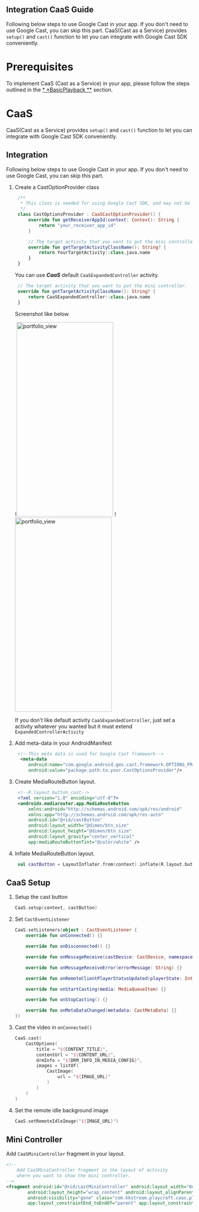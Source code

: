 ## Integration CaaS Guide

Following below steps to use Google Cast in your app. If you don't need to use Google Cast, you can
skip this part.
CaaS(Cast as a Service) provides `setup()` and `cast()` function to let you can integrate with
Google Cast SDK conveniently.

# Prerequisites

To implement CaaS (Cast as a Service) in your app, please follow the steps outlined in the [*
*BasicPlayback
**](https://github.com/BlendVision/Android-Player-SDK/tree/feature/integrate_sample/BasicPlayback)
section.

# CaaS

CaaS(Cast as a Service) provides `setup()` and `cast()` function to let you can integrate with
Google Cast SDK conveniently.

## Integration

Following below steps to use Google Cast in your app. If you don't need to use Google Cast, you can
skip this part.

1. Create a CastOptionProvider class
   ```kotlin
    /**
     * This class is needed for using Google Cast SDK, and may not be used in project code.
     */
    class CastOptionsProvider : CaaSCastOptionProvider() {
        override fun getReceiverAppId(context: Context): String {
            return "your_receiver_app_id"
        }

        // The target activity that you want to put the mini controller.
        override fun getTargetActivityClassName(): String? {
            return YourTargetActivity::class.java.name
        }
    }
   ```

   You can use ***CaaS*** default `CaaSExpandedController` activity.

   ```kotlin
    // The target activity that you want to put the mini controller.
    override fun getTargetActivityClassName(): String? {
        return CaaSExpandedController::class.java.name
    }
   ```
   Screenshot like below

   !<img width="261" height="524" alt="portfolio_view" src="https://github.com/BlendVision/Android-Player-SDK/assets/129143433/028594ee-c959-4875-a5dd-c761912c1d3f"> !<img width="261" height="524" alt="portfolio_view" src="https://github.com/BlendVision/Android-Player-SDK/assets/129143433/fb86d181-e3ca-4bdc-acb0-5ef9f805f136">

   If you don't like default activity `CaaSExpandedController`, just set a activity whatever you
   wanted but it must extend `ExpandedControllerActivity`

2. Add meta-data in your AndroidManifest
   ```xml
    <!--This meta data is used for Google Cast framework-->
     <meta-data
        android:name="com.google.android.gms.cast.framework.OPTIONS_PROVIDER_CLASS_NAME"
        android:value="package.path.to.your.CastOptionsProvider"/>
   ```

3. Create MediaRouteButton layout.
   ```xml
    <!--R.layout.button_cast-->
    <?xml version="1.0" encoding="utf-8"?>
    <androidx.mediarouter.app.MediaRouteButton
        xmlns:android="http://schemas.android.com/apk/res/android"
        xmlns:app="http://schemas.android.com/apk/res-auto"
        android:id="@+id/castButton"
        android:layout_width="@dimen/btn_size"
        android:layout_height="@dimen/btn_size"
        android:layout_gravity="center_vertical"
        app:mediaRouteButtonTint="@color/white" />
   ```
4. Inflate MediaRouteButton layout.
   ```kotlin
    val castButton = LayoutInflater.from(context).inflate(R.layout.button_cast, parnet, false) as MediaRouteButton
   ```

## CaaS Setup

1. Setup the cast button
    ```kotlin
    CaaS.setup(context, castButton)
    ```
2. Set `CastEventListener`
    ```kotlin
    CaaS.setListeners(object : CastEventListener {
        override fun onConnected() {}

        override fun onDisconnected() {}

        override fun onMessageReceive(castDevice: CastDevice, namespace: String, message: String) {}

        override fun onMessageReceiveError(errorMessage: String) {}

        override fun onRemoteClientPlayerStatusUpdated(playerState: Int) {}

        override fun onStartCasting(media: MediaQueueItem) {}

        override fun onStopCasting() {}

        override fun onMetaDataChanged(metadata: CastMetaData) {}
    })
    ```
3. Cast the video in `onConnected()`
    ```kotlin
    CaaS.cast(
        CastOptions(
            title = "${CONTENT_TITLE}",
            contentUrl = "${CONTENT_URL}",
            drmInfo = "${DRM_INFO_IN_MEDIA_CONFIG}",
            images = listOf(
                CastImage(
                    url = "${IMAGE_URL}"
                )
            )
        )
    )
    ```
4. Set the remote idle background image
    ```kotlin
    CaaS.setRemoteIdleImage("${IMAGE_URL}")
    ```

## Mini Controller

Add `CaaSMiniController` fragment in your layout.

```xml
<!--
    Add CaaSMiniController fragment in the layout of activity
    where you want to show the mini controller.
-->
<fragment android:id="@+id/castMiniController" android:layout_width="0dp"
        android:layout_height="wrap_content" android:layout_alignParentBottom="true"
        android:visibility="gone" class="com.kkstream.playcraft.caas.player.CaaSMiniController"
        app:layout_constraintEnd_toEndOf="parent" app:layout_constraintBottom_toBottomOf="parent" />
```
